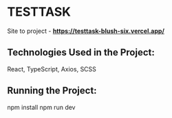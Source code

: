 # TESTTASK
Site to project - **https://testtask-blush-six.vercel.app/**

## Technologies Used in the Project:
React, TypeScript, Axios, SCSS

## Running the Project:
npm install
npm run dev
